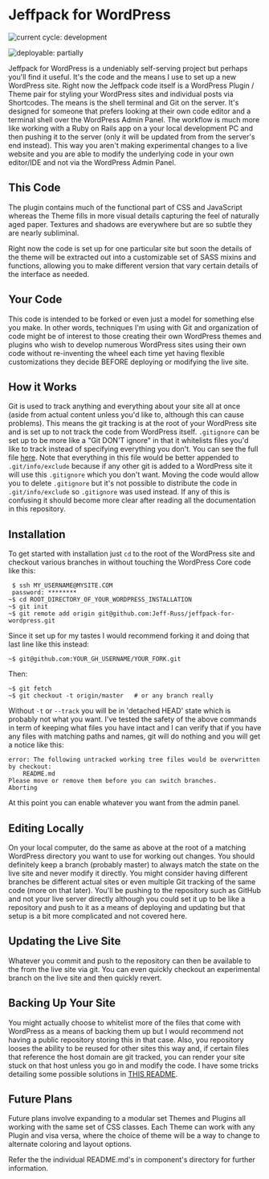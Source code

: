 # Jeffpack for WordPress

![current cycle: development](https://s3.amazonaws.com/cdn.shared/git-status-badges/current_cycle-development-yellow.svg)  

![deployable: partially](https://s3.amazonaws.com/cdn.shared/git-status-badges/deployable-partially-yellow.svg)  

Jeffpack for WordPress is a undeniably self-serving project but perhaps you'll find it useful. It's the code and the means I use to set up a new WordPress site. Right now the Jeffpack code itself is a WordPress Plugin / Theme pair for styling your WordPress sites and individual posts via Shortcodes. The means is the shell terminal and Git on the server. It's designed for someone that prefers looking at their own code editor and a terminal shell over the WordPress Admin Panel. The workflow is much more like working with a Ruby on Rails app on a your local development PC and then pushing it to the server (only it will be updated from from the server's end instead). This way you aren't making experimental changes to a live website and you are able to modify the underlying code in your own editor/IDE and not via the WordPress Admin Panel.  

## This Code

The plugin contains much of the functional part of CSS and JavaScript whereas the Theme fills in more visual details capturing the feel of naturally aged paper. Textures and shadows are everywhere but are so subtle they are nearly subliminal.  

Right now the code is set up for one particular site but soon the details of the theme will be extracted out into a customizable set of SASS mixins and functions, allowing  you to make different version that vary certain details of the interface as needed.  

## Your Code

This code is intended to be forked or even just a model for something else you make. In other words, techniques I'm using with Git and organization of code might be of interest to those creating their own WordPress themes and plugins who wish to develop numerous WordPress sites using their own code without re-inventing the wheel each time yet having flexible customizations they decide BEFORE deploying or modifying the live site.  

## How it Works

Git is used to track anything and everything about your site all at once (aside from actual content unless you'd like to, although this can cause problems). This means the git tracking is at the root of your WordPress site and is set up to not track the code from WordPress itself. `.gitignore` can be set up to be more like a "Git DON'T ignore" in that it whitelists files you'd like to track instead of specifying everything you don't. You can see the full file [here](.gitignore). Note that everything in this file would be better appended to `.git/info/exclude` because if any other git is added to a WordPress site it will use this `.gitignore` which you don't want. Moving the code would allow you to delete `.gitignore` but it's not possible to distribute the code in `.git/info/exclude` so `.gitignore` was used instead. If any of this is confusing it should become more clear after reading all the documentation in this repository.  

## Installation 

To get started with installation just `cd` to the root of the WordPress site and checkout various branches in without touching the WordPress Core code like this:  

     $ ssh MY_USERNAME@MYSITE.COM
     password: ********
    ~$ cd ROOT_DIRECTORY_OF_YOUR_WORDPRESS_INSTALLATION
    ~$ git init
    ~$ git remote add origin git@github.com:Jeff-Russ/jeffpack-for-wordpress.git

 Since it set up for my tastes I would recommend forking it and doing that last line like this instead:  

    ~$ git@github.com:YOUR_GH_USERNAME/YOUR_FORK.git

Then: 

    ~$ git fetch
    ~$ git checkout -t origin/master   # or any branch really

Without `-t` or `--track` you will be in 'detached HEAD' state which is probably not what you want. I've tested the safety of the above commands in term of keeping what files you have intact and I can verify that if you have any files with matching paths and names, git will do nothing and you will get a notice like this:  

    error: The following untracked working tree files would be overwritten by checkout:
        README.md
    Please move or remove them before you can switch branches.
    Aborting

At this point you can enable whatever you want from the admin panel.  

## Editing Locally 

On your local computer, do the same as above at the root of a matching WordPress directory you want to use for working out changes. You should definitely keep a branch (probably master) to always match the state on the live site and never modify it directly. You might consider having different branches be different actual sites or even multiple Git tracking of the same code (more on that later). You'll be pushing to the repository such as GitHub and not your live server directly although you could set it up to be like a repository and push to it as a means of deploying and updating but that setup is a bit more complicated and not covered here.  

## Updating the Live Site

Whatever you commit and push to the repository can then be available to the from the live site via git. You can even quickly checkout an experimental branch on the live site and then quickly revert.  

## Backing Up Your Site

You might actually choose to whitelist more of the files that come with WordPress as a means of backing them up but I would recommend not having a public repository storing this in that case. Also, you repository looses the ability to be reused for other sites this way and, if certain files that reference the host domain are git tracked, you can render your site stuck on that host unless you go in and modify the code. I have some tricks detailing some possible solutions in [THIS README](jeffpack-non-executing/additional-docs/git-tricks.md).  

## Future Plans

Future plans involve expanding to a modular set Themes and Plugins all working with the same set of CSS classes. Each Theme can work with any Plugin and visa versa, where the choice of theme will be a way to change to alternate coloring and layout options.  

Refer the the individual README.md's in component's directory for further information.  
